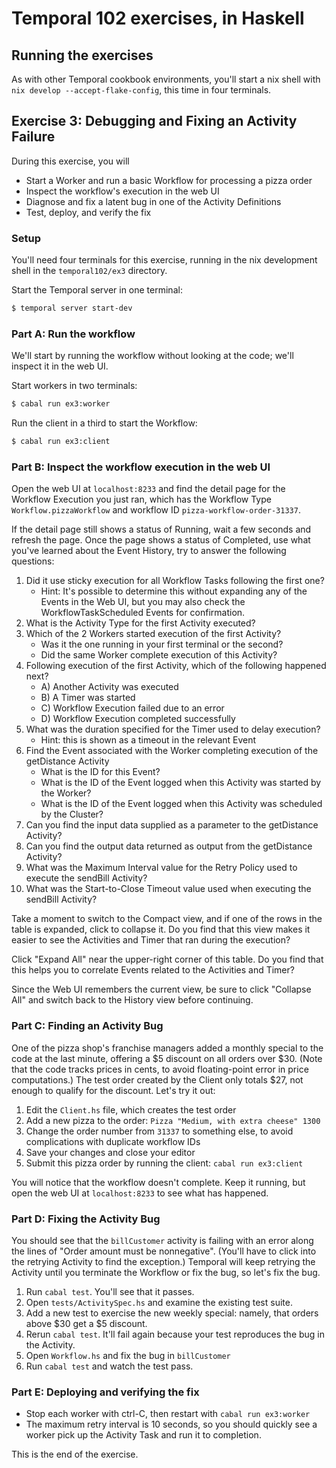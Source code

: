# Temporal 102 exercises, in Haskell

## Running the exercises

As with other Temporal cookbook environments, you'll start a nix shell
with `nix develop --accept-flake-config`, this time in four terminals.

## Exercise 3: Debugging and Fixing an Activity Failure

During this exercise, you will

- Start a Worker and run a basic Workflow for processing a pizza order
- Inspect the workflow's execution in the web UI
- Diagnose and fix a latent bug in one of the Activity Definitions
- Test, deploy, and verify the fix

### Setup

You'll need four terminals for this exercise, running in the nix
development shell in the `temporal102/ex3` directory.

Start the Temporal server in one terminal:

```bash
$ temporal server start-dev
```

### Part A: Run the workflow

We'll start by running the workflow without looking at the code; we'll
inspect it in the web UI.

Start workers in two terminals:

```bash
$ cabal run ex3:worker
```

Run the client in a third to start the Workflow:

```bash
$ cabal run ex3:client
```

### Part B: Inspect the workflow execution in the web UI

Open the web UI at `localhost:8233` and find the detail page for the
Workflow Execution you just ran, which has the Workflow Type
`Workflow.pizzaWorkflow` and workflow ID `pizza-workflow-order-31337`.

If the detail page still shows a status of Running, wait a few seconds and refresh the page. Once the page shows a status of Completed, use what you've learned about the Event History, try to answer the following questions:

1. Did it use sticky execution for all Workflow Tasks following the first one?
   - Hint: It's possible to determine this without expanding any of the Events in the Web UI, but you may also check the WorkflowTaskScheduled Events for confirmation.
2. What is the Activity Type for the first Activity executed?
3. Which of the 2 Workers started execution of the first Activity?
   - Was it the one running in your first terminal or the second?
   - Did the same Worker complete execution of this Activity?
4. Following execution of the first Activity, which of the following happened next?
   - A) Another Activity was executed
   - B) A Timer was started
   - C) Workflow Execution failed due to an error
   - D) Workflow Execution completed successfully
5. What was the duration specified for the Timer used to delay execution?
   - Hint: this is shown as a timeout in the relevant Event
6. Find the Event associated with the Worker completing execution of the getDistance Activity
   - What is the ID for this Event?
   - What is the ID of the Event logged when this Activity was started by the Worker?
   - What is the ID of the Event logged when this Activity was scheduled by the Cluster?
7. Can you find the input data supplied as a parameter to the getDistance Activity?
8. Can you find the output data returned as output from the getDistance Activity?
9. What was the Maximum Interval value for the Retry Policy used to execute the sendBill Activity?
10. What was the Start-to-Close Timeout value used when executing the sendBill Activity?

Take a moment to switch to the Compact view, and if one of the rows in the table is expanded, click to collapse it. Do you find that this view makes it easier to see the Activities and Timer that ran during the execution?

Click "Expand All" near the upper-right corner of this table. Do you find that this helps you to correlate Events related to the Activities and Timer?

Since the Web UI remembers the current view, be sure to click "Collapse All" and switch back to the History view before continuing.

### Part C: Finding an Activity Bug

One of the pizza shop's franchise managers added a monthly special to
the code at the last minute, offering a $5 discount on all orders over
$30. (Note that the code tracks prices in cents, to avoid floating-point
error in price computations.) The test order created by the Client only
totals $27, not enough to qualify for the discount. Let's try it out:

1. Edit the `Client.hs` file, which creates the test order
2. Add a new pizza to the order: `Pizza "Medium, with extra cheese" 1300`
3. Change the order number from `31337` to something else, to avoid
   complications with duplicate workflow IDs
4. Save your changes and close your editor
5. Submit this pizza order by running the client: `cabal run ex3:client`

You will notice that the workflow doesn't complete. Keep it running, but
open the web UI at `localhost:8233` to see what has happened.

### Part D: Fixing the Activity Bug

You should see that the `billCustomer` activity is failing with an error
along the lines of "Order amount must be nonnegative". (You'll have to
click into the retrying Activity to find the exception.) Temporal will
keep retrying the Activity until you terminate the Workflow or fix the
bug, so let's fix the bug.

1. Run `cabal test`. You'll see that it passes.
2. Open `tests/ActivitySpec.hs` and examine the existing test suite.
3. Add a new test to exercise the new weekly special: namely, that
   orders above $30 get a $5 discount.
4. Rerun `cabal test`. It'll fail again because your test reproduces the
   bug in the Activity.
5. Open `Workflow.hs` and fix the bug in `billCustomer`
6. Run `cabal test` and watch the test pass.

### Part E: Deploying and verifying the fix

- Stop each worker with ctrl-C, then restart with `cabal run ex3:worker`
- The maximum retry interval is 10 seconds, so you should quickly see a
  worker pick up the Activity Task and run it to completion.

This is the end of the exercise.
